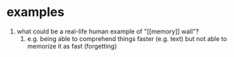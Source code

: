 # examples
1. what could be a real-life human example of "[[memory]] wall"?
	1. e.g. being able to comprehend things faster (e.g. text) but not able to memorize it as fast (forgetting)